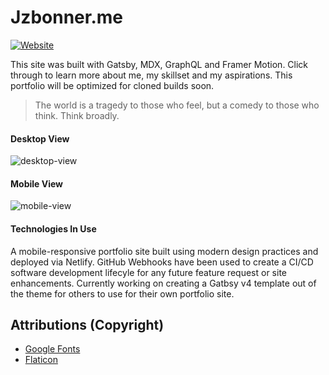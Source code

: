 # Jzbonner.me 

[![Website](https://img.shields.io/badge/jzbonner.me-up-green)](https://jzbonner.me/)

This site was built with Gatsby, MDX, GraphQL and Framer Motion. Click through to learn more about me, my skillset and my aspirations. This portfolio will be optimized for cloned builds soon. 

> The world is a tragedy to those who feel, but a comedy to those who think. Think broadly. 

#### Desktop View
![desktop-view](https://res.cloudinary.com/dzmc7doja/image/upload/v1644957790/portfolio-site/portfoliosite-desktop.png)

#### Mobile View
![mobile-view](https://res.cloudinary.com/dzmc7doja/image/upload/v1644957790/portfolio-site/portfoliosite-mobile.png)

#### Technologies In Use
A mobile-responsive portfolio site built using modern design practices and deployed via Netlify. GitHub Webhooks have been used to create a CI/CD software development lifecyle for any future feature request or site enhancements. Currently working on creating a Gatbsy v4 template out of the theme for others to use for their own portfolio site.  

## Attributions (Copyright)
* [Google Fonts](https://fonts.google.com/)
* [Flaticon](https://flaticon.com/)

